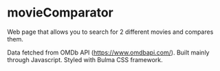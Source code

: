 # movieComparator
Web page that allows you to search for 2 different movies and compares them.

Data fetched from OMDb API (https://www.omdbapi.com/).
Built mainly through Javascript.
Styled with Bulma CSS framework.
